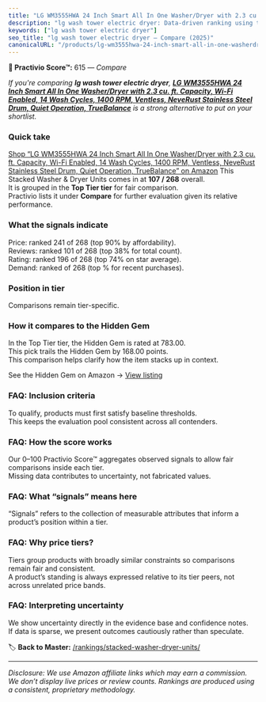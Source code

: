 ```yaml
---
title: "LG WM3555HWA 24 Inch Smart All In One Washer/Dryer with 2.3 cu. ft. Capacity, Wi-Fi Enabled, 14 Wash Cycles, 1400 RPM, Ventless, NeveRust Stainless Steel Drum, Quiet Operation, TrueBalance"
description: "lg wash tower electric dryer: Data-driven ranking using the Practivio Score™. Positioned by quality, value, demand, findability, momentum."
keywords: ["lg wash tower electric dryer"]
seo_title: "lg wash tower electric dryer — Compare (2025)"
canonicalURL: "/products/lg-wm3555hwa-24-inch-smart-all-in-one-washerdryer-with-23-cu-ft-capacity-wi-fi-enabled-14-wash-cycles-1400-rpm-ventless-neverust-stainless-steel-drum-quiet-operation-truebalance-B09KM6JGDF/"
---
```


**🛒 Practivio Score™:** 615 — _Compare_


*If you're comparing **lg wash tower electric dryer**, **[LG WM3555HWA 24 Inch Smart All In One Washer/Dryer with 2.3 cu. ft. Capacity, Wi-Fi Enabled, 14 Wash Cycles, 1400 RPM, Ventless, NeveRust Stainless Steel Drum, Quiet Operation, TrueBalance](https://www.amazon.com/dp/B09KM6JGDF?tag=practivio-20)** is a strong alternative to put on your shortlist.*
### Quick take
[Shop “LG WM3555HWA 24 Inch Smart All In One Washer/Dryer with 2.3 cu. ft. Capacity, Wi-Fi Enabled, 14 Wash Cycles, 1400 RPM, Ventless, NeveRust Stainless Steel Drum, Quiet Operation, TrueBalance” on Amazon](https://www.amazon.com/dp/B09KM6JGDF?tag=practivio-20)
This Stacked Washer & Dryer Units comes in at **107 / 268** overall.  
It is grouped in the **Top Tier tier** for fair comparison.  
Practivio lists it under **Compare** for further evaluation given its relative performance.

### What the signals indicate
Price: ranked 241 of 268 (top 90% by affordability).  
Reviews: ranked 101 of 268 (top 38% for total count).  
Rating: ranked 196 of 268 (top 74% on star average).  
Demand: ranked  of 268 (top % for recent purchases).

### Position in tier
Comparisons remain tier-specific.

### How it compares to the Hidden Gem
In the Top Tier tier, the Hidden Gem is rated at 783.00.  
This pick trails the Hidden Gem by 168.00 points.  
This comparison helps clarify how the item stacks up in context.  

See the Hidden Gem on Amazon → [View listing](https://www.amazon.com/dp/B0D4282T95?tag=practivio-20)

### FAQ: Inclusion criteria
To qualify, products must first satisfy baseline thresholds.  
This keeps the evaluation pool consistent across all contenders.

### FAQ: How the score works
Our 0–100 Practivio Score™ aggregates observed signals to allow fair comparisons inside each tier.  
Missing data contributes to uncertainty, not fabricated values.

### FAQ: What “signals” means here
“Signals” refers to the collection of measurable attributes that inform a product’s position within a tier.

### FAQ: Why price tiers?
Tiers group products with broadly similar constraints so comparisons remain fair and consistent.  
A product’s standing is always expressed relative to its tier peers, not across unrelated price bands.

### FAQ: Interpreting uncertainty
We show uncertainty directly in the evidence base and confidence notes.  
If data is sparse, we present outcomes cautiously rather than speculate.

<!-- Missing template for Compare/CompareWithinPriceClass -->


🏷️ **Back to Master:** [/rankings/stacked-washer-dryer-units/](/rankings/stacked-washer-dryer-units/)

---
_Disclosure: We use Amazon affiliate links which may earn a commission. We don’t display live prices or review counts. Rankings are produced using a consistent, proprietary methodology._
